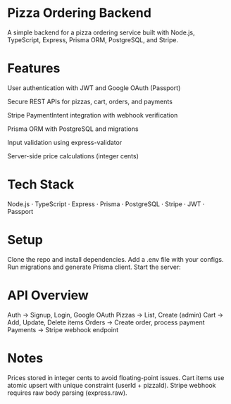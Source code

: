 # Pizza Ordering Backend

A simple backend for a pizza ordering service built with Node.js, TypeScript, Express, Prisma ORM, PostgreSQL, and Stripe.

# Features

User authentication with JWT and Google OAuth (Passport)

Secure REST APIs for pizzas, cart, orders, and payments

Stripe PaymentIntent integration with webhook verification

Prisma ORM with PostgreSQL and migrations

Input validation using express-validator

Server-side price calculations (integer cents)

# Tech Stack

Node.js · TypeScript · Express · Prisma · PostgreSQL · Stripe · JWT · Passport

# Setup
Clone the repo and install dependencies.
Add a .env file with your configs.
Run migrations and generate Prisma client.
Start the server:

# API Overview
Auth → Signup, Login, Google OAuth
Pizzas → List, Create (admin)
Cart → Add, Update, Delete items
Orders → Create order, process payment
Payments → Stripe webhook endpoint

# Notes
Prices stored in integer cents to avoid floating-point issues.
Cart items use atomic upsert with unique constraint (userId + pizzaId).
Stripe webhook requires raw body parsing (express.raw).
